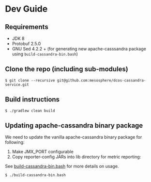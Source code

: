 # Dev Guide

## Requirements
- JDK 8
- Protobuf 2.5.0
- GNU Sed 4.2.2 + (for generating new apache-casssandra package using `build-cassandra-bin.bash`)

## Clone the repo (including sub-modules)
```
$ git clone --recursive git@github.com:mesosphere/dcos-cassandra-service.git
```

## Build instructions
```
$ ./gradlew clean build
```

## Updating apache-cassandra binary package

We need to update the vanilla apache-cassandra binary package for following:

1. Make JMX_PORT configurable
2. Copy reporter-config JARs into lib directory for metric reporting:

See [build-cassandra-bin.bash](https://github.com/mesosphere/dcos-cassandra-service/blob/master/build-cassandra-bin.bash) for more details on usage.

```bash
$ ./build-cassandra-bin.bash
```
